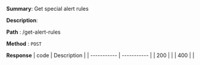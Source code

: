 **Summary**: Get special alert rules

**Description**:

**Path** : /get-alert-rules

**Method** : `POST`

**Response**
| code      | Description |
| ----------- | ----------- |
|  200   |       |
|  400   |       |

